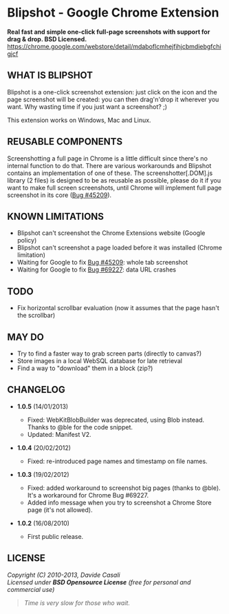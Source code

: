 Blipshot - Google Chrome Extension
==================================

**Real fast and simple one-click full-page screenshots with support for drag & drop. BSD Licensed.**  
<https://chrome.google.com/webstore/detail/mdaboflcmhejfihjcbmdiebgfchigjcf>  



WHAT IS BLIPSHOT
----------------

Blipshot is a one-click screenshot extension: just click on the icon and the page screenshot will be created: you can then drag'n'drop it wherever you want.
Why wasting time if you just want a screenshot? ;)

This extension works on Windows, Mac and Linux.


REUSABLE COMPONENTS
-------------------

Screenshotting a full page in Chrome is a little difficult since there's no internal function to do that. There are various workarounds and Blipshot contains an implementation of one of these.
The screenshotter[.DOM].js library (2 files) is designed to be as reusable as possible, please do it if you want to make full screen screenshots, until Chrome will implement full page screenshot in its core ([Bug #45209](http://code.google.com/p/chromium/issues/detail?id=45209)).


KNOWN LIMITATIONS
-----------------

* Blipshot can't screenshot the Chrome Extensions website (Google policy)
* Blipshot can't screenshot a page loaded before it was installed (Chrome limitation)
* Waiting for Google to fix [Bug #45209](http://code.google.com/p/chromium/issues/detail?id=45209): whole tab screenshot
* Waiting for Google to fix [Bug #69227](http://code.google.com/p/chromium/issues/detail?id=69227): data URL crashes


TODO
----

* Fix horizontal scrollbar evaluation (now it assumes that the page hasn't the scrollbar)


MAY DO
------

* Try to find a faster way to grab screen parts (directly to canvas?)
* Store images in a local WebSQL database for late retrieval
* Find a way to "download" them in a block (zip?)


CHANGELOG
---------

* **1.0.5** (14/01/2013)
  * Fixed: WebKitBlobBuilder was deprecated, using Blob instead. Thanks to @ble for the code snippet.
  * Updated: Manifest V2.

* **1.0.4** (20/02/2012)
  * Fixed: re-introduced page names and timestamp on file names.

* **1.0.3** (19/02/2012)
  * Fixed: added workaround to screenshot big pages (thanks to @ble). It's a workaround for Chrome Bug #69227.
  * Added info message when you try to screenshot a Chrome Store page (it's not allowed).

* **1.0.2** (16/08/2010)
  * First public release.


LICENSE
-------

  _Copyright (C) 2010-2013, Davide Casali_  
  _Licensed under **BSD Opensource License** (free for personal and commercial use)_


> _Time is very slow for those who wait._
